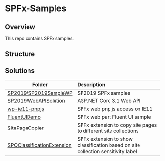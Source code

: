 # SPFx-Samples

## Overview
This repo contains SPFx samples.

## Structure

## Solutions
| Folder                                                               | Description                                                                      |
| -------------------------------------------------------------------- | :------------------------------------------------------------------------------- |
| [SP2019\SP2019SampleWP](./SP2019/SP2019SampleWP/readme.md)           | SP2019 SPFx samples                                                              |
| [SP2019\WebAPISolution](./SP2019/WebAPISolution/readme.md)           | ASP.NET Core 3.1 Web API                                                         |
| [wp-ie11-pnpjs](./wp-ie11-pnpjs/readme.md)                           | SPFx web pnp js access on IE11                                                   |
| [FluentUIDemo](./FluentUIDemo/readme.md)                             | SPFx web part Fluent UI sample                                                   |
| [SitePageCopier](./SitePageCopier/SPO/readme.md)                     | SPFx extension to copy site pages to different site collections                  |
| [SPOClassificationExtension](./SPOClassificationExtension/readme.md) | SPFx extension to show classification based on site collection sensitivity label |
